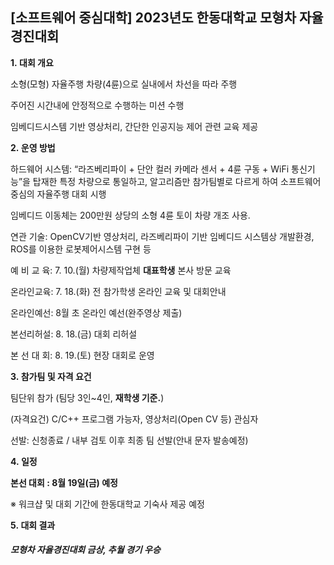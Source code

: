 ## [소프트웨어 중심대학] 2023년도 한동대학교 모형차 자율경진대회

**1. 대회 개요**

소형(모형) 자율주행 차량(4륜)으로 실내에서 차선을 따라 주행

주어진 시간내에 안정적으로 수행하는 미션 수행

임베디드시스템 기반 영상처리, 간단한 인공지능 제어 관련 교육 제공

**2. 운영 방법**

하드웨어 시스템: “라즈베리파이 + 단안 컬러 카메라 센서 + 4륜 구동 + WiFi 통신기능”을 탑재한 특정 차량으로 통일하고, 알고리즘만 참가팀별로 다르게 하여 소프트웨어 중심의 자율주행 대회 시행

임베디드 이동체는 200만원 상당의 소형 4륜 토이 차량 개조 사용.

연관 기술: OpenCV기반 영상처리, 라즈베리파이 기반 임베디드 시스템상 개발환경, ROS를 이용한 로봇제어시스템 구현 등

예 비 교 육: 7. 10.(월) 차량제작업체 **대표학생** 본사 방문 교육

온라인교육: 7. 18.(화) 전 참가학생 온라인 교육 및 대회안내

온라인예선: 8월 초 온라인 예선(완주영상 제출)

본선리허설: 8. 18.(금) 대회 리허설

본 선 대 회: 8. 19.(토) 현장 대회로 운영

**3. 참가팀 및 자격 요건**

팀단위 참가 (팀당 3인~4인, **재학생 기준.**)

(자격요건) C/C++ 프로그램 가능자, 영상처리(Open CV 등) 관심자

선발: 신청종료 / 내부 검토 이후 최종 팀 선발(안내 문자 발송예정)

**4. 일정**

**본선 대회 : 8월 19일(금) 예정**

※ 워크샵 및 대회 기간에 한동대학교 기숙사 제공 예정

**5. 대회 결과**

##### 모형차 자율경진대회 금상, 추월 경기 우승